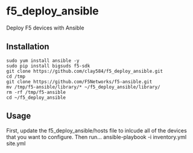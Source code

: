 # f5_deploy_ansible
Deploy F5 devices with Ansible

## Installation

	sudo yum install ansible -y
    sudo pip install bigsuds f5-sdk
    git clone https://github.com/clay584/f5_deploy_ansible.git
    cd /tmp
    git clone https://github.com/F5Networks/f5-ansible.git
    mv /tmp/f5-ansible/library/* ~/f5_deploy_ansible/library/
    rm -rf /tmp/f5-ansible
    cd ~/f5_deploy_ansible

## Usage

First, update the f5_deploy_ansible/hosts file to inlcude all of the devices that you want to configure.  Then run...
    ansible-playbook -i inventory.yml site.yml